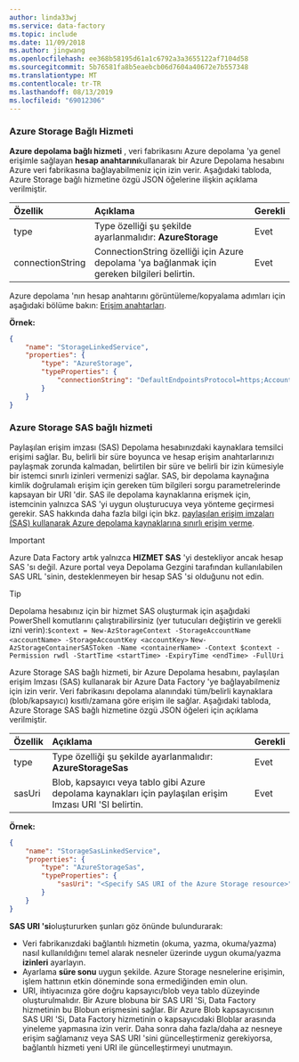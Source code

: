 ```yaml
---
author: linda33wj
ms.service: data-factory
ms.topic: include
ms.date: 11/09/2018
ms.author: jingwang
ms.openlocfilehash: ee368b58195d61a1c6792a3a3655122af7104d58
ms.sourcegitcommit: 5b76581fa8b5eaebcb06d7604a40672e7b557348
ms.translationtype: MT
ms.contentlocale: tr-TR
ms.lasthandoff: 08/13/2019
ms.locfileid: "69012306"
---
```

### <a name="azure-storage-linked-service"></a>Azure Storage Bağlı Hizmeti
**Azure depolama bağlı hizmeti** , veri fabrikasını Azure depolama 'ya genel erişimle sağlayan **hesap anahtarını**kullanarak bir Azure Depolama hesabını Azure veri fabrikasına bağlayabilmeniz için izin verir. Aşağıdaki tabloda, Azure Storage bağlı hizmetine özgü JSON öğelerine ilişkin açıklama verilmiştir.

| Özellik | Açıklama | Gerekli |
|:--- |:--- |:--- |
| type |Type özelliği şu şekilde ayarlanmalıdır: **AzureStorage** |Evet |
| connectionString |ConnectionString özelliği için Azure depolama 'ya bağlanmak için gereken bilgileri belirtin. |Evet |

Azure depolama 'nın hesap anahtarını görüntüleme/kopyalama adımları için aşağıdaki bölüme bakın: [Erişim anahtarları](../articles/storage/common/storage-account-manage.md#access-keys).

**Örnek:**  

```json
{
    "name": "StorageLinkedService",
    "properties": {
        "type": "AzureStorage",
        "typeProperties": {
            "connectionString": "DefaultEndpointsProtocol=https;AccountName=<accountname>;AccountKey=<accountkey>"
        }
    }
}
```

### <a name="azure-storage-sas-linked-service"></a>Azure Storage SAS bağlı hizmeti
Paylaşılan erişim imzası (SAS) Depolama hesabınızdaki kaynaklara temsilci erişimi sağlar. Bu, belirli bir süre boyunca ve hesap erişim anahtarlarınızı paylaşmak zorunda kalmadan, belirtilen bir süre ve belirli bir izin kümesiyle bir istemci sınırlı izinleri vermenizi sağlar. SAS, bir depolama kaynağına kimlik doğrulamalı erişim için gereken tüm bilgileri sorgu parametrelerinde kapsayan bir URI 'dir. SAS ile depolama kaynaklarına erişmek için, istemcinin yalnızca SAS 'yi uygun oluşturucuya veya yönteme geçirmesi gerekir. SAS hakkında daha fazla bilgi için bkz. [paylaşılan erişim imzaları (SAS) kullanarak Azure depolama kaynaklarına sınırlı erişim verme](../articles/storage/common/storage-sas-overview.md).

> [!IMPORTANT]
> Azure Data Factory artık yalnızca **HIZMET SAS** 'yi destekliyor ancak hesap SAS 'sı değil. Azure portal veya Depolama Gezgini tarafından kullanılabilen SAS URL 'sinin, desteklenmeyen bir hesap SAS 'si olduğunu not edin.

> [!TIP]
> Depolama hesabınız için bir hizmet SAS oluşturmak için aşağıdaki PowerShell komutlarını çalıştırabilirsiniz (yer tutucuları değiştirin ve gerekli izni verin):`$context = New-AzStorageContext -StorageAccountName <accountName> -StorageAccountKey <accountKey>`
> `New-AzStorageContainerSASToken -Name <containerName> -Context $context -Permission rwdl -StartTime <startTime> -ExpiryTime <endTime> -FullUri`

Azure Storage SAS bağlı hizmeti, bir Azure Depolama hesabını, paylaşılan erişim Imzası (SAS) kullanarak bir Azure Data Factory 'ye bağlayabilmeniz için izin verir. Veri fabrikasını depolama alanındaki tüm/belirli kaynaklara (blob/kapsayıcı) kısıtlı/zamana göre erişim ile sağlar. Aşağıdaki tabloda, Azure Storage SAS bağlı hizmetine özgü JSON öğeleri için açıklama verilmiştir. 

| Özellik | Açıklama | Gerekli |
|:--- |:--- |:--- |
| type |Type özelliği şu şekilde ayarlanmalıdır: **AzureStorageSas** |Evet |
| sasUri |Blob, kapsayıcı veya tablo gibi Azure depolama kaynakları için paylaşılan erişim Imzası URI 'SI belirtin.  |Evet |

**Örnek:**

```json
{
    "name": "StorageSasLinkedService",
    "properties": {
        "type": "AzureStorageSas",
        "typeProperties": {
            "sasUri": "<Specify SAS URI of the Azure Storage resource>"
        }
    }
}
```

**SAS URI 'si**oluştururken şunları göz önünde bulundurarak:  

* Veri fabrikanızdaki bağlantılı hizmetin (okuma, yazma, okuma/yazma) nasıl kullanıldığını temel alarak nesneler üzerinde uygun okuma/yazma **izinleri** ayarlayın.
* Ayarlama **süre sonu** uygun şekilde. Azure Storage nesnelerine erişimin, işlem hattının etkin döneminde sona ermediğinden emin olun.
* URI, ihtiyacınıza göre doğru kapsayıcı/blob veya tablo düzeyinde oluşturulmalıdır. Bir Azure blobuna bir SAS URI 'Si, Data Factory hizmetinin bu Blobun erişmesini sağlar. Bir Azure Blob kapsayıcısının SAS URI 'Si, Data Factory hizmetinin o kapsayıcıdaki Bloblar arasında yineleme yapmasına izin verir. Daha sonra daha fazla/daha az nesneye erişim sağlamanız veya SAS URI 'sini güncelleştirmeniz gerekiyorsa, bağlantılı hizmeti yeni URI ile güncelleştirmeyi unutmayın.   


